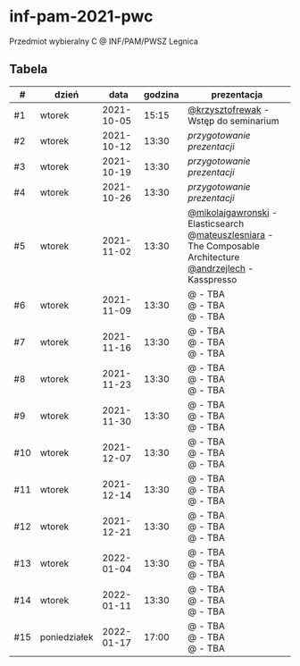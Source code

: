 # inf-pam-2021-pwc
Przedmiot wybieralny C @ INF/PAM/PWSZ Legnica

## Tabela 

| # | dzień | data | godzina | prezentacja |
| --- | --- | --- | --- | --- |
| #1 | wtorek | 2021-10-05 | 15:15 | [@krzysztofrewak](https://github.com/krzysztofrewak) - Wstęp do seminarium |
| #2 | wtorek | 2021-10-12 | 13:30 | *przygotowanie prezentacji* |
| #3 | wtorek | 2021-10-19 | 13:30 | *przygotowanie prezentacji*  |
| #4 | wtorek | 2021-10-26 | 13:30 | *przygotowanie prezentacji*  |
| #5 | wtorek | 2021-11-02 | 13:30 | [@mikolajgawronski](https://github.com/mikolajgawronski) - Elasticsearch <br> @[mateuszlesniara](https://github.com/Overnerfed) - The Composable Architecture <br> [@andrzejlech](https://github.com/AndrzejLech) - Kasspresso |
| #6 | wtorek | 2021-11-09 | 13:30 | @ - TBA <br> @ - TBA <br> @ - TBA |
| #7 | wtorek | 2021-11-16 | 13:30 | @ - TBA <br> @ - TBA <br> @ - TBA |
| #8 | wtorek | 2021-11-23 | 13:30 | @ - TBA <br> @ - TBA <br> @ - TBA |
| #9 | wtorek | 2021-11-30 | 13:30 | @ - TBA <br> @ - TBA <br> @ - TBA |
| #10 | wtorek | 2021-12-07 | 13:30 | @ - TBA <br> @ - TBA <br> @ - TBA |
| #11 | wtorek | 2021-12-14 | 13:30 | @ - TBA <br> @ - TBA <br> @ - TBA |
| #12 | wtorek | 2021-12-21 | 13:30 | @ - TBA <br> @ - TBA <br> @ - TBA |
| #13 | wtorek | 2022-01-04 | 13:30 | @ - TBA <br> @ - TBA <br> @ - TBA |
| #14 | wtorek | 2022-01-11 | 13:30 | @ - TBA <br> @ - TBA <br> @ - TBA |
| #15 | poniedziałek | 2022-01-17 | 17:00 | @ - TBA <br> @ - TBA <br> @ - TBA |
